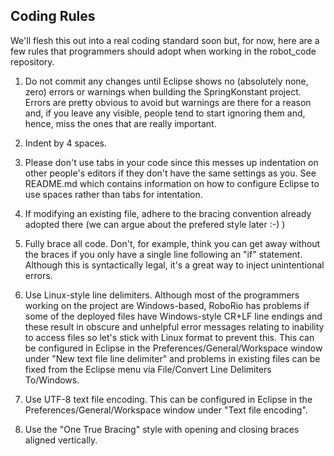 Coding Rules
------------

We'll flesh this out into a real coding standard soon but, for now, here are a few rules that programmers should adopt when working in the robot_code repository.

1. Do not commit any changes until Eclipse shows no (absolutely none, zero) errors or warnings when building the SpringKonstant project. Errors are pretty obvious to avoid but warnings are there for a reason and, if you leave any visible, people tend to start ignoring them and, hence, miss the ones that are really important.

2. Indent by 4 spaces.

3. Please don't use tabs in your code since this messes up indentation on other people's editors if they don't have the same settings as you. See README.md which contains information on how to configure Eclipse to use spaces rather than tabs for intentation.

4. If modifying an existing file, adhere to the bracing convention already adopted there (we can argue about the prefered style later :-) )

5. Fully brace all code. Don't, for example, think you can get away without the braces if you only have a single line following an "if" statement. Although this is syntactically legal, it's a great way to inject unintentional errors.

6. Use Linux-style line delimiters. Although most of the programmers working on the project are Windows-based, RoboRio has problems if some of the deployed files have Windows-style CR+LF line endings and these result in obscure and unhelpful error messages relating to inability to access files so let's stick with Linux format to prevent this. This can be configured in Eclipse in the Preferences/General/Workspace window under "New text file line delimiter" and problems in existing files can be fixed from the Eclipse menu via File/Convert Line Delimiters To/Windows.

7. Use UTF-8 text file encoding. This can be configured in Eclipse in the Preferences/General/Workspace window under "Text file encoding".

8. Use the "One True Bracing" style with opening and closing braces aligned vertically.

